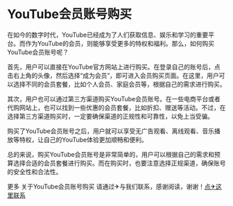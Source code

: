 # YouTube会员账号购买

在如今的数字时代，YouTube已经成为了人们获取信息、娱乐和学习的重要平台。而作为YouTube的会员，则能够享受更多的特权和福利。那么，如何购买YouTube会员账号呢？

首先，用户可以直接在YouTube官方网站上进行购买。在登录自己的账号后，点击右上角的头像，然后选择“成为会员”，即可进入会员购买页面。在这里，用户可以选择不同的会员套餐，比如个人会员、家庭会员等，根据自己的需求进行购买。

其次，用户也可以通过第三方渠道购买YouTube会员账号。在一些电商平台或者代购网站上，也可以找到一些优惠的会员套餐，比如折扣、赠送等活动。不过，在选择第三方渠道购买时，一定要确保渠道的正规性和可靠性，以免上当受骗。

购买了YouTube会员账号之后，用户就可以享受无广告观看、离线观看、音乐播放等特权，让自己的YouTube体验更加顺畅和便利。

总的来说，购买YouTube会员账号是非常简单的，用户可以根据自己的需求和预算选择合适的会员套餐进行购买。而在购买时，也要注意选择正规渠道，确保账号的安全性和合法性。

更多 关于YouTube会员账号购买 请通过✈与我们联系，感谢阅读，谢谢！[点✈这里联系](https://ws.k02.cc)